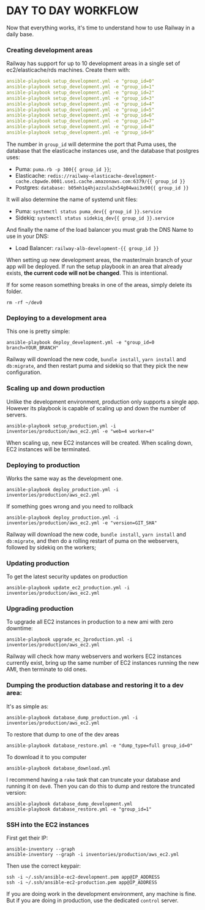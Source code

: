 # DAY TO DAY WORKFLOW

Now that everything works, it's time to understand how to use Railway in a daily base.

### Creating development areas
Railway has support for up to 10 development areas in a single set of ec2/elasticache/rds machines. Create them with:

```yaml
ansible-playbook setup_development.yml -e "group_id=0"
ansible-playbook setup_development.yml -e "group_id=1"
ansible-playbook setup_development.yml -e "group_id=2"
ansible-playbook setup_development.yml -e "group_id=3"
ansible-playbook setup_development.yml -e "group_id=4"
ansible-playbook setup_development.yml -e "group_id=5"
ansible-playbook setup_development.yml -e "group_id=6"
ansible-playbook setup_development.yml -e "group_id=7"
ansible-playbook setup_development.yml -e "group_id=8"
ansible-playbook setup_development.yml -e "group_id=9"
```

The number in `group_id` will determine the port that Puma uses, the database that the elasticache instances use, and the database that postgres uses:
- Puma: `puma.rb -p 300{{ group_id }}`;
- Elasticache: `redis://railway-elasticache-development-cache.cbpwde.0001.use1.cache.amazonaws.com:6379/{{ group_id }}`
- Postgres: `database: b05mh1q4hjazzula2x54g04wai3x90{{ group_id }}`

It will also determine the name of systemd unit files:
- Puma: `systemctl status puma_dev{{ group_id }}.service`
- Sidekiq: `systemctl status sidekiq_dev{{ group_id }}.service`

And finally the name of the load balancer you must grab the DNS Name to use in your DNS:
- Load Balancer: `railway-alb-development-{{ group_id }}`

When setting up new development areas, the master/main branch of your app will be deployed. If run the setup playbook in an area that already exists, **the current code will not be changed**. This is intentional.

If for some reason something breaks in one of the areas, simply delete its folder.
```shell
rm -rf ~/dev0
```

### Deploying to a development area
This one is pretty simple:
```shell
ansible-playbook deploy_development.yml -e "group_id=0 branch=YOUR_BRANCH"
```

Railway will download the new code, `bundle install`, `yarn install` and `db:migrate`, and then restart puma and sidekiq so that they pick the new configuration.

### Scaling up and down production
Unlike the development environment, production only supports a single app. However its playbook is capable of scaling up and down the number of servers.
```shell
ansible-playbook setup_production.yml -i inventories/production/aws_ec2.yml -e "web=4 worker=4"
```

When scaling up, new EC2 instances will be created. When scaling down, EC2 instances will be terminated.

### Deploying to production
Works the same way as the development one.
```shell
ansible-playbook deploy_production.yml -i inventories/production/aws_ec2.yml
```

If something goes wrong and you need to rollback
```shell
ansible-playbook deploy_production.yml -i inventories/production/aws_ec2.yml -e "version=GIT_SHA"
```
Railway will download the new code, `bundle install`, `yarn install` and `db:migrate`, and then do a rolling restart of puma on the webservers, followed by sidekiq on the workers;

### Updating production
To get the latest security updates on production
```shell
ansible-playbook update_ec2_production.yml -i inventories/production/aws_ec2.yml
```

### Upgrading production
To upgrade all EC2 instances in production to a new ami with zero downtime:

```shell
ansible-playbook upgrade_ec_2production.yml -i inventories/production/aws_ec2.yml
```

Railway will check how many webservers and workers EC2 instances currently exist, bring up the same number of EC2 instances running the new AMI, then terminate to old ones.


### Dumping the production database and restoring it to a dev area:
It's as simple as:
```shell
ansible-playbook database_dump_production.yml -i inventories/production/aws_ec2.yml
```

To restore that dump to one of the dev areas
```shell
ansible-playbook database_restore.yml -e "dump_type=full group_id=0"
```

To download it to you computer
```
ansible-playbook database_download.yml
```

I recommend having a `rake` task that can truncate your database and running it on `dev0`. Then you can do this to dump and restore the truncated version:
```shell
ansible-playbook database_dump_development.yml
ansible-playbook database_restore.yml -e "group_id=1"
```

### SSH into the EC2 instances
First get their IP:
```shell
ansible-inventory --graph
ansible-inventory --graph -i inventories/production/aws_ec2.yml
```

Then use the correct keypair:
```shell
ssh -i ~/.ssh/ansible-ec2-development.pem app@IP_ADDRESS
ssh -i ~/.ssh/ansible-ec2-production.pem app@IP_ADDRESS
```

If you are doing work in the development environment, any machine is fine. But if you are doing in production, use the dedicated `control` server.
